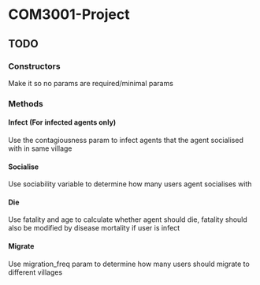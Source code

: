 # COM3001-Project
## TODO
### Constructors
Make it so no params are required/minimal params
### Methods
#### Infect (For infected agents only)
Use the contagiousness param to infect agents that the agent socialised with in same village
#### Socialise
Use sociability variable to determine how many users agent socialises with
#### Die
Use fatality and age to calculate whether agent should die, fatality should also be modified by disease mortality if user is infect
#### Migrate
Use migration_freq param to determine how many users should migrate to different villages